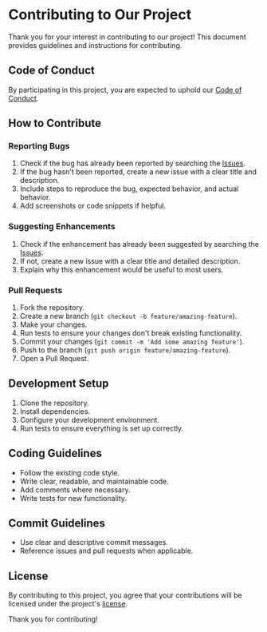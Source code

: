 # Contributing to Our Project

Thank you for your interest in contributing to our project! This document provides guidelines and instructions for contributing.

## Code of Conduct

By participating in this project, you are expected to uphold our [Code of Conduct](./CONTRIBUTING.md).

## How to Contribute

### Reporting Bugs

1. Check if the bug has already been reported by searching the [Issues](https://github.com/Chhirolya/sky-rocket-vscode-theme/issues).
2. If the bug hasn't been reported, create a new issue with a clear title and description.
3. Include steps to reproduce the bug, expected behavior, and actual behavior.
4. Add screenshots or code snippets if helpful.

### Suggesting Enhancements

1. Check if the enhancement has already been suggested by searching the [Issues](https://github.com/Chhirolya/sky-rocket-vscode-theme/issues).
2. If not, create a new issue with a clear title and detailed description.
3. Explain why this enhancement would be useful to most users.

### Pull Requests

1. Fork the repository.
2. Create a new branch (`git checkout -b feature/amazing-feature`).
3. Make your changes.
4. Run tests to ensure your changes don't break existing functionality.
5. Commit your changes (`git commit -m 'Add some amazing feature'`).
6. Push to the branch (`git push origin feature/amazing-feature`).
7. Open a Pull Request.

## Development Setup

1. Clone the repository.
2. Install dependencies.
3. Configure your development environment.
4. Run tests to ensure everything is set up correctly.

## Coding Guidelines

- Follow the existing code style.
- Write clear, readable, and maintainable code.
- Add comments where necessary.
- Write tests for new functionality.

## Commit Guidelines

- Use clear and descriptive commit messages.
- Reference issues and pull requests when applicable.

## License

By contributing to this project, you agree that your contributions will be licensed under the project's [license](./LICENSE).

Thank you for contributing!
